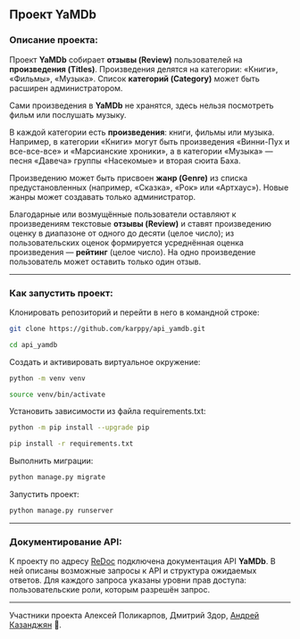##  Проект YaMDb

### Описание проекта:

Проект **YaMDb** собирает **отзывы (Review)** пользователей на **произведения (Titles)**. Произведения делятся на категории: «Книги», «Фильмы», «Музыка». Список **категорий (Category)** может быть расширен администратором.

Сами произведения в **YaMDb** не хранятся, здесь нельзя посмотреть фильм или послушать музыку.

В каждой категории есть **произведения**: книги, фильмы или музыка. Например, в категории «Книги» могут быть произведения «Винни-Пух и все-все-все» и «Марсианские хроники», а в категории «Музыка» — песня «Давеча» группы «Насекомые» и вторая сюита Баха.

Произведению может быть присвоен **жанр (Genre)** из списка предустановленных (например, «Сказка», «Рок» или «Артхаус»). Новые жанры может создавать только администратор.

Благодарные или возмущённые пользователи оставляют к произведениям текстовые **отзывы (Review)** и ставят произведению оценку в диапазоне от одного до десяти (целое число); из пользовательских оценок формируется усреднённая оценка произведения — **рейтинг** (целое число). На одно произведение пользователь может оставить только один отзыв.

---

### Как запустить проект:

Клонировать репозиторий и перейти в него в командной строке:

```bash
git clone https://github.com/karppy/api_yamdb.git

cd api_yamdb
```

Cоздать и активировать виртуальное окружение:

```bash
python -m venv venv

source venv/bin/activate
```

Установить зависимости из файла requirements.txt:

```bash
python -m pip install --upgrade pip

pip install -r requirements.txt
```

Выполнить миграции:

```bash
python manage.py migrate
```

Запустить проект:

```bash
python manage.py runserver
```

---

### Документирование API:

К проекту по адресу [ReDoc](http://127.0.0.1:8000/redoc/) подключена документация API **YaMDb**. В ней описаны возможные запросы к API и структура ожидаемых ответов. Для каждого запроса указаны уровни прав доступа: пользовательские роли, которым разрешён запрос.

---

Участники проекта Алексей Поликарпов, Дмитрий Здор, [Андрей Казанджян](https://github.com/KAA979) &#128013;.
